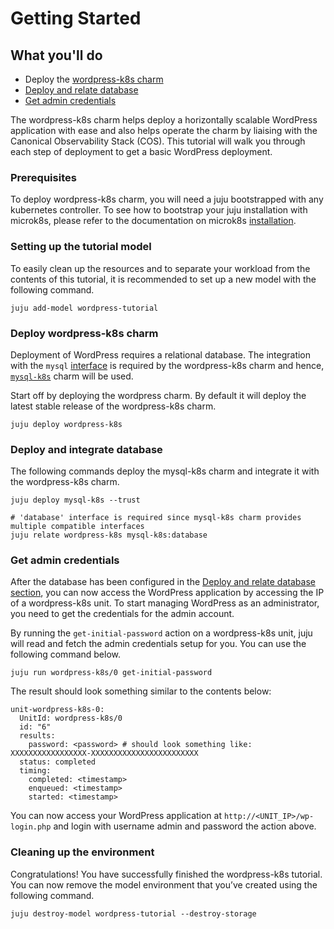 # Getting Started

## What you'll do

- Deploy the [wordpress-k8s charm](https://charmhub.io/wordpress-k8s)
- [Deploy and relate database](#deploy-and-relate-database)
- [Get admin credentials](#get-admin-credentials)

The wordpress-k8s charm helps deploy a horizontally scalable WordPress application with ease and
also helps operate the charm by liaising with the Canonical Observability Stack (COS). This
tutorial will walk you through each step of deployment to get a basic WordPress deployment.

### Prerequisites

To deploy wordpress-k8s charm, you will need a juju bootstrapped with any kubernetes controller.
To see how to bootstrap your juju installation with microk8s, please refer to the documentation
on microk8s [installation](https://juju.is/docs/olm/microk8s).

### Setting up the tutorial model

To easily clean up the resources and to separate your workload from the contents of this tutorial,
it is recommended to set up a new model with the following command.

```
juju add-model wordpress-tutorial
```

### Deploy wordpress-k8s charm

Deployment of WordPress requires a relational database. The integration with the
`mysql` [interface](https://juju.is/docs/sdk/integration) is required by the wordpress-k8s
charm and hence, [`mysql-k8s`](https://charmhub.io/mysql-k8s) charm will be used.

Start off by deploying the wordpress charm. By default it will deploy the latest stable release of
the wordpress-k8s charm.

```
juju deploy wordpress-k8s
```

### Deploy and integrate database

The following commands deploy the mysql-k8s charm and integrate it with the wordpress-k8s charm.

```
juju deploy mysql-k8s --trust

# 'database' interface is required since mysql-k8s charm provides multiple compatible interfaces
juju relate wordpress-k8s mysql-k8s:database
```

### Get admin credentials

After the database has been configured in the
[Deploy and relate database section](#deploy-and-relate-database), you can now access the WordPress
application by accessing the IP of a wordpress-k8s unit. To start managing WordPress as an
administrator, you need to get the credentials for the admin account.

By running the `get-initial-password` action on a wordpress-k8s unit, juju will read and fetch the
admin credentials setup for you. You can use the following command below.

```
juju run wordpress-k8s/0 get-initial-password 
```

The result should look something similar to the contents below:

```
unit-wordpress-k8s-0:
  UnitId: wordpress-k8s/0
  id: "6"
  results:
    password: <password> # should look something like: XXXXXXXXXXXXXXXXX-XXXXXXXXXXXXXXXXXXXXXXXX
  status: completed
  timing:
    completed: <timestamp>
    enqueued: <timestamp>
    started: <timestamp>
```

You can now access your WordPress application at `http://<UNIT_IP>/wp-login.php` and login with
username admin and password the action above.

### Cleaning up the environment

Congratulations! You have successfully finished the wordpress-k8s tutorial. You can now remove the
model environment that you’ve created using the following command.

```
juju destroy-model wordpress-tutorial --destroy-storage
```
